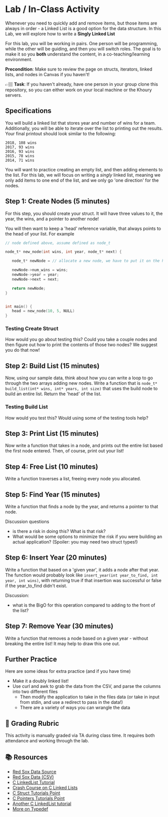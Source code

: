 # Lab / In-Class Activity

Whenever you need to quickly add and remove items, but those items are always in order - a Linked List is a good option for the data structure. In this Lab, we will explore how to write a **Singly Linked List**

For this lab, you will be working in pairs. One person will be programming, while the other will be guiding, and then you will switch roles. The goal is to make it so you **both** understand the content, in a co-teaching/learning environment.  

**Precondition**: Make sure to review the page on structs, iterators, linked lists, and nodes in Canvas if you haven't!

👉🏽 **Task**: If you haven't already, have one person in your group clone this repository, so you can either work on your local machine or the Khoury servers.


## Specifications
You will build a linked list that stores year and number of wins for a team. Additionally, you will be able to iterate over the list to printing out the results. Your final printout should look similar to the following:

```text
2018, 108 wins
2017, 93 wins
2016, 93 wins
2015, 78 wins
2014, 71 wins
```

You will want to practice creating an empty list, and then adding elements to the list. For this lab, we will focus on writing a *singly* linked list, meaning we only add items to one end of the list, and we only go 'one direction' for the nodes. 


## Step 1: Create Nodes (5 minutes)

For this step, you should create your struct. It will have three values to it, the year, the wins, and a pointer to another node!

You will then want to keep a 'head' reference variable, that always points to the head of your list. For example


```c
// node defined above, assume defined as node_t

node_t* new_node(int wins, int year, node_t* next) {

   node_t* newNode = // allocate a new node, we have to put it on the heap! 

   newNode->num_wins = wins;
   newNode->year = year;
   newNode->next = next; 

   return newNode;
}


int main() {
   head = new_node(10, 5, NULL)
}
```

### Testing Create Struct
How would you go about testing this? Could you take a couple nodes and then figure out how to print the contents of those two nodes? We suggest you do that now!

## Step 2: Build List (15 minutes)
Now, using our sample data, think about how you can write a loop to go through the two arrays adding new nodes. Write a function that is `node_t* build_list(int* wins, int* years, int size)` that uses the build node to build an entire list. Return the 'head' of the list.

### Testing Build List
How would you test this? Would using some of the testing tools help?


## Step 3: Print List (15 minutes)
Now write a function that takes in a node, and prints out the entire list based the first node entered.  Then, of course, print out your list!
 
## Step 4: Free List (10 minutes)
Write a function traverses a list, freeing every node you allocated. 


## Step 5: Find Year (15 minutes)
Write a function that finds a node by the year, and returns a  pointer to that node.  

Discussion questions
* is there a risk in doing this? What is that risk?
* What would be some options to minimize the risk if you were building an actual application? (Spoiler: you  may need two struct types!) 


## Step 6: Insert Year (20 minutes)
Write a function that based on a 'given year', it adds a node after that year. The function would probably look like
`insert_year(int year_to_find, int year, int wins)`, with returning true if that insertion was successful or false if the year_to_find didn't exist.

Discussion:
* what is the BigO for this operation compared to adding to the front of the list?


## Step 7: Remove Year (30 minutes)
Write a function that removes a node based on a given year - without breaking the entire list! It may help to draw this one out. 



## Further Practice

Here are some ideas for extra practice (and if you have time)

* Make it a doubly linked list!
* Use curl and awk to grab the data from the CSV, and parse the columns into two different files
  * Then modify the application to take in the files data (or take in input from stdin, and use a redirect to pass in the data!)
  * There are a variety of ways you can wrangle the data
  



## 📝 Grading Rubric

This activity is manually graded via TA during class time. It requires both attendance and working through the lab. 


## 📚 Resources
* [Red Sox Data Source](http://www.espn.com/mlb/history/teams/_/team/Bos)
* [Red Sox Data (CSV)]( https://www.ccs.neu.edu/home/awjacks/cs3650f18/Labs/2/red_sox_history.csv)
* [C LinkedList Tutorial](https://www.learnc.net/c-data-structures/c-linked-list/)
* [Crash Course on C Linked Lists](https://www.youtube.com/watch?v=SB9si64asSk&index=8&list=PLvv0ScY6vfd8qupx0owF78ZcbvySvbWfx)
* [C Struct Tutorials Point](https://www.tutorialspoint.com/cprogramming/c_structures.htm)
* [C Pointers Tutorials Point](https://www.tutorialspoint.com/cprogramming/c_pointers.htm)
* [Another C LinkedList tutorial](https://www.cprogramming.com/tutorial/c/lesson15.html)
* [More on Typedef](https://en.wikipedia.org/wiki/Typedef)
